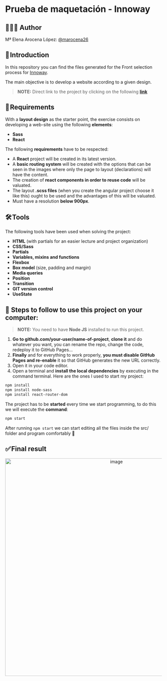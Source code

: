 # Prueba de maquetación - Innoway

## 👩🏻‍💻 Author 

Mª Elena Arocena López: [@marocena26](https://github.com/marocena26)

## 🚀 Introduction

In this repository you can find the files generated for the Front selection process for [Innoway](https://innoway.es/).

The main objective is to develop a website according to a given design. 

> **NOTE:** Direct link to the project by clicking on the following **[link](https://marocena26.github.io/test-innoway/)**

## 📝 Requirements

With a **layout design** as the starter point, the exercise consists on developing a web-site using the following **elements**:

- **Sass**
- **React**

The following **requirements** have to be respected:

- A **React** project will be created in its latest version. 
- A **basic routing system** will be created with the options that can be seen in the images where only the page to layout (declarations) will have the content. 
- The creation of **react components in order to reuse code** will be valuated. 
- The layout **.scss files** (when you create the angular project choose it like this) ought to be used and the advantages of this will be valuated.
- Must have a resolution **below 900px**.

## 🛠️ Tools

The following tools have been used when solving the project:

- **HTML** (with partials for an easier lecture and project organization)
- **CSS/Sass**
- **Partials**
- **Variables, mixins and functions**
- **Flexbox**
- **Box model** (size, padding and margin)
- **Media queries**
- **Position**
- **Transition**
- **GIT version control**
- **UseState**

## 💾 Steps to follow to use this project on your computer:

> **NOTE:**  You need to have **Node JS** installed to run this project.

1. **Go to github.com/your-user/name-of-project**, **clone it** and do whatever you want, you can rename the repo, change the code, redeploy it to GitHub Pages...
2. **Finally** and for everything to work properly, **you must disable GitHub Pages and re-enable** it so that GitHub generates the new URL correctly.
3. Open it in your code editor.
4. Open a terminal and **install the local dependencies** by executing in the command terminal. Here are the ones I used to start my project:

```bash
npm install 
npm install node-sass
npm install react-router-dom

```
The project has to be **started** every time we start programming, to do this we will execute the **command**:

```bash
npm start
```
After running `npm start` we can start editing all the files inside the src/ folder and program comfortably 💫

## ✅ Final result

<div id="header" align="center">
<img width="700" alt="image" src="https://user-images.githubusercontent.com/113302094/231598713-9506f611-4a42-4f62-9d37-25fff04fffdb.png">
</div>


